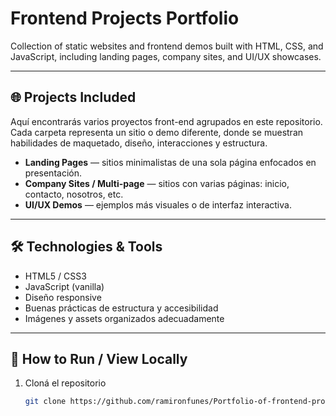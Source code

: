 # Frontend Projects Portfolio

Collection of static websites and frontend demos built with HTML, CSS, and JavaScript, including landing pages, company sites, and UI/UX showcases.

---

## 🌐 Projects Included

Aquí encontrarás varios proyectos front-end agrupados en este repositorio. Cada carpeta representa un sitio o demo diferente, donde se muestran habilidades de maquetado, diseño, interacciones y estructura.

- **Landing Pages** — sitios minimalistas de una sola página enfocados en presentación.  
- **Company Sites / Multi-page** — sitios con varias páginas: inicio, contacto, nosotros, etc.  
- **UI/UX Demos** — ejemplos más visuales o de interfaz interactiva.

---

## 🛠 Technologies & Tools

- HTML5 / CSS3  
- JavaScript (vanilla)  
- Diseño responsive  
- Buenas prácticas de estructura y accesibilidad  
- Imágenes y assets organizados adecuadamente  

---

## 🚀 How to Run / View Locally

1. Cloná el repositorio  
   ```bash
   git clone https://github.com/ramironfunes/Portfolio-of-frontend-projects-landing-pages-company-sites-and-UI-UX-demos.git
